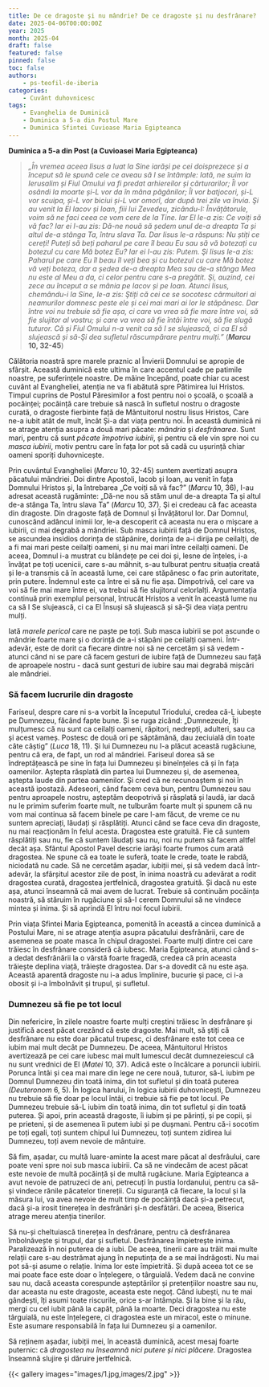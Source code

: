 ```yaml
---
title: De ce dragoste și nu mândrie? De ce dragoste și nu desfrânare?
date: 2025-04-06T00:00:00Z
year: 2025
month: 2025-04
draft: false
featured: false
pinned: false
toc: false
authors:
    - ps-teofil-de-iberia
categories:
    - Cuvânt duhovnicesc
tags:
    - Evanghelia de Duminică
    - Duminica a 5-a din Postul Mare
    - Duminica Sfintei Cuvioase Maria Egipteanca
---
```

**Duminica a 5-a din Post (a Cuvioasei Maria Egipteanca)**

> _„În vremea aceea Iisus a luat la Sine iarăși pe cei doisprezece și a început să le spună cele ce aveau să I se întâmple: Iată, ne suim la Ierusalim și Fiul Omului va fi predat arhiereilor și cărturarilor; Îl vor osândi la moarte și-L vor da în mâna păgânilor; Îl vor batjocori, și-L vor scuipa, și-L vor biciui și-L vor omorî, dar după trei zile va învia. Şi au venit la El Iacov și Ioan, fiii lui Zevedeu, zicându-I: Învățătorule, voim să ne faci ceea ce vom cere de la Tine. Iar El le-a zis: Ce voiți să vă fac? Iar ei I-au zis: Dă-ne nouă să ședem unul de-a dreapta Ta și altul de-a stânga Ta, întru slava Ta. Dar Iisus le-a răspuns: Nu știți ce cereți! Puteți să beți paharul pe care îl beau Eu sau să vă botezați cu botezul cu care Mă botez Eu? Iar ei I-au zis: Putem. Şi Iisus le-a zis: Paharul pe care Eu îl beau îl veți bea și cu botezul cu care Mă botez vă veți boteza, dar a ședea de-a dreapta Mea sau de-a stânga Mea nu este al Meu a da, ci celor pentru care s-a pregătit. Şi, auzind, cei zece au început a se mânia pe Iacov și pe Ioan. Atunci Iisus, chemându-i la Sine, le-a zis: Ştiți că cei ce se socotesc cârmuitori ai neamurilor domnesc peste ele și cei mai mari ai lor le stăpânesc. Dar între voi nu trebuie să fie așa, ci care va vrea să fie mare între voi, să fie slujitor al vostru; și care va vrea să fie întâi între voi, să fie slugă tuturor. Că și Fiul Omului n-a venit ca să I se slujească, ci ca El să slujească și să-Şi dea sufletul răscumpărare pentru mulți.”_ (**_Marcu_ 10, 32-45**)

Călătoria noastră spre marele praznic al Învierii Domnului se apropie de sfârșit. Această duminică este ultima în care accentul cade pe patimile noastre, pe suferințele noastre. De mâine începând, poate chiar cu acest cuvânt al Evangheliei, atenția ne va fi abătută spre Pătimirea lui Hristos. Timpul cuprins de Postul Păresimilor a fost pentru noi o școală, o școală a pocăinței; pocăință care trebuie să nască în sufletul nostru o dragoste curată, o dragoste fierbinte față de Mântuitorul nostru Iisus Hristos, Care ne-a iubit atât de mult, încât Și-a dat viața pentru noi. În această duminică ni se atrage atenția asupra a două mari păcate: _mândria_ și _desfrânarea_. Sunt mari, pentru că sunt _păcate împotriva iubirii_, și pentru că ele vin spre noi cu _masca iubirii_, motiv pentru care în fața lor pot să cadă cu ușurință chiar oameni sporiți duhovnicește.

Prin cuvântul Evangheliei (_Marcu_ 10, 32-45) suntem avertizați asupra păcatului mândriei. Doi dintre Apostoli, Iacob și Ioan, au venit în fața Domnului Hristos și, la întrebarea „Ce voiți să vă fac?” (_Marcu_ 10, 36), I-au adresat această rugăminte: „Dă-ne nou să stăm unul de-a dreapta Ta și altul de-a stânga Ta, întru slava Ta” (_Marcu_ 10, 37). Şi ei credeau că fac aceasta din dragoste. Din dragoste față de Domnul și Învățătorul lor. Dar Domnul, cunoscând adâncul inimii lor, le-a descoperit că aceasta nu era o mișcare a iubirii, ci mai degrabă a mândriei. Sub masca iubirii față de Domnul Hristos, se ascundea insidios dorința de stăpânire, dorința de a-i dirija pe ceilalți, de a fi mai mari peste ceilalți oameni, și nu mai mari între ceilalți oameni. De aceea, Domnul i-a mustrat cu blândețe pe cei doi și, lesne de înțeles, i-a învățat pe toți ucenicii, care s-au mâhnit, s-au tulburat pentru situația creată și le-a transmis că în această lume, cei care stăpânesc o fac prin autoritate, prin putere. Îndemnul este ca între ei să nu fie așa. Dimpotrivă, cel care va voi să fie mai mare între ei, va trebui să fie slujitorul celorlalți. Argumentația continuă prin exemplul personal, întrucât Hristos a venit în această lume nu ca să I Se slujească, ci ca El Însuși să slujească și să-Și dea viața pentru mulți.

Iată _marele pericol_ care ne paște pe toți. Sub masca iubirii se pot ascunde o mândrie foarte mare și o dorință de a-i stăpâni pe ceilalți oameni. Într-adevăr, este de dorit ca fiecare dintre noi să ne cercetăm și să vedem - atunci când ni se pare că facem gesturi de iubire față de Dumnezeu sau față de aproapele nostru - dacă sunt gesturi de iubire sau mai degrabă mișcări ale mândriei.

### Să facem lucrurile din dragoste

Fariseul, despre care ni s-a vorbit la începutul Triodului, credea că-L iubește pe Dumnezeu, făcând fapte bune. Și se ruga zicând: „Dumnezeule, Îți mulțumesc că nu sunt ca ceilalți oameni, răpitori, nedrepți, adulteri, sau ca și acest vameș. Postesc de două ori pe săptămână, dau zeciuială din toate câte câștig” (_Luca_ 18, 11). Şi lui Dumnezeu nu I-a plăcut această rugăciune, pentru că era, de fapt, un rod al mândriei. Fariseul dorea să se îndreptățească pe sine în fața lui Dumnezeu și bineînțeles că și în fața oamenilor. Aștepta răsplată din partea lui Dumnezeu și, de asemenea, aștepta laude din partea oamenilor. Şi cred că ne recunoaștem și noi în această ipostază. Adeseori, când facem ceva bun, pentru Dumnezeu sau pentru aproapele nostru, așteptăm deopotrivă și răsplată și laudă, iar dacă nu le primim suferim foarte mult, ne tulburăm foarte mult și spunem că nu vom mai continua să facem binele pe care l-am făcut, de vreme ce nu suntem apreciați, lăudați și răsplătiți. Atunci când se face ceva din dragoste, nu mai reacționăm în felul acesta. Dragostea este gratuită. Fie că suntem răsplătiți sau nu, fie că suntem lăudați sau nu, noi nu putem să facem altfel decât așa. Sfântul Apostol Pavel descrie iarăși foarte frumos cum arată dragostea. Ne spune că ea toate le suferă, toate le crede, toate le rabdă, niciodată nu cade. Să ne cercetăm așadar, iubiții mei, și să vedem dacă într-adevăr, la sfârșitul acestor zile de post, în inima noastră cu adevărat a rodit dragostea curată, dragostea jertfelnică, dragostea gratuită. Și dacă nu este așa, atunci înseamnă că mai avem de lucrat. Trebuie să continuăm pocăința noastră, să stăruim în rugăciune și să-I cerem Domnului să ne vindece mintea și inima. Și să aprindă El întru noi focul iubirii.

Prin viața Sfintei Maria Egipteanca, pomenită în această a cincea duminică a Postului Mare, ni se atrage atenția asupra păcatului desfrânării, care de asemenea se poate masca în chipul dragostei. Foarte mulți dintre cei care trăiesc în desfrânare consideră că iubesc. Maria Egipteanca, atunci când s-a dedat desfrânării la o vârstă foarte fragedă, credea că prin aceasta trăiește deplina viață, trăiește dragostea. Dar s-a dovedit că nu este așa. Această aparentă dragoste nu i-a adus împlinire, bucurie și pace, ci i-a obosit și i-a îmbolnăvit și trupul, și sufletul.

### Dumnezeu să fie pe tot locul

Din nefericire, în zilele noastre foarte mulți creștini trăiesc în desfrânare și justifică acest păcat crezând că este dragoste. Mai mult, să știți că desfrânare nu este doar păcatul trupesc, ci desfrânare este tot ceea ce iubim mai mult decât pe Dumnezeu. De aceea, Mântuitorul Hristos avertizează pe cei care iubesc mai mult lumescul decât dumnezeiescul că nu sunt vrednici de El (_Matei_ 10, 37). Adică este o încălcare a poruncii iubirii. Porunca întâi și cea mai mare din lege ne cere nouă, tuturor, să-L iubim pe Domnul Dumnezeu din toată inima, din tot sufletul și din toată puterea _(Deuteronom_ 6, 5). În logica harului, în logica iubirii duhovnicești, Dumnezeu nu trebuie să fie doar pe locul întâi, ci trebuie să fie pe tot locul. Pe Dumnezeu trebuie să-L iubim din toată inima, din tot sufletul și din toată puterea. Și apoi, prin această dragoste, îi iubim și pe părinți, și pe copii, și pe prieteni, și de asemenea îi putem iubi și pe dușmani. Pentru că-i socotim pe toți egali, toți suntem chipul lui Dumnezeu, toți suntem zidirea lui Dumnezeu, toți avem nevoie de mântuire.

Să fim, așadar, cu multă luare-aminte la acest mare păcat al desfrâului, care poate veni spre noi sub masca iubirii. Ca să ne vindecăm de acest păcat este nevoie de multă pocăință și de multă rugăciune. Maria Egipteanca a avut nevoie de patruzeci de ani, petrecuți în pustia Iordanului, pentru ca să-și vindece rănile păcatelor tinereții. Cu siguranță că fiecare, la locul și la măsura lui, va avea nevoie de mult timp de pocăință dacă și-a petrecut, dacă și-a irosit tinerețea în desfrânări și-n desfătări. De aceea, Biserica atrage mereu atenția tinerilor.

Să nu-și cheltuiască tinerețea în desfrânare, pentru că desfrânarea îmbolnăvește și trupul, dar și sufletul. Desfrânarea împietrește inima. Paralizează în noi puterea de a iubi. De aceea, tinerii care au trăit mai multe relații care s-au destrămat ajung în neputința de a se mai îndrăgosti. Nu mai pot să-și asume o relație. Inima lor este împietrită. Și după aceea tot ce se mai poate face este doar o înțelegere, o târguială. Vedem dacă ne convine sau nu, dacă aceasta corespunde așteptărilor și pretențiilor noastre sau nu, dar aceasta nu este dragoste, aceasta este negoț. Când iubești, nu te mai gândești, îți asumi toate riscurile, orice s-ar întâmpla. Și la bine și la rău, mergi cu cel iubit până la capăt, până la moarte. Deci dragostea nu este târguială, nu este înțelegere, ci dragostea este un miracol, este o minune. Este asumare responsabilă în fața lui Dumnezeu și a oamenilor.

Să reținem așadar, iubiții mei, în această duminică, acest mesaj foarte puternic: că _dragostea nu înseamnă nici putere și nici plăcere_. Dragostea înseamnă slujire și dăruire jertfelnică.

{{< gallery images="images/1.jpg,images/2.jpg" >}}